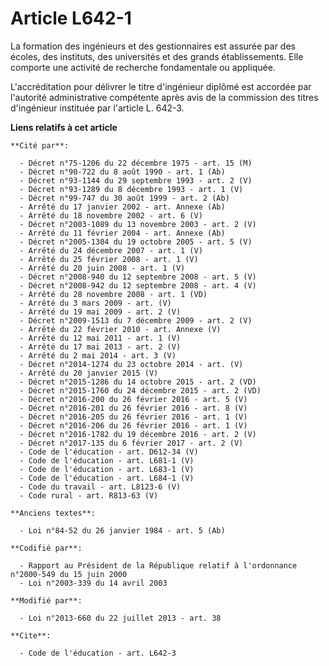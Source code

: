 # Article L642-1

La formation des ingénieurs et des gestionnaires est assurée par des écoles, des instituts, des universités et des grands
établissements. Elle comporte une activité de recherche fondamentale ou appliquée.

L'accréditation pour délivrer le titre d'ingénieur diplômé est accordée par l'autorité administrative compétente après avis
de la commission des titres d'ingénieur instituée par l'article L. 642-3.

**Liens relatifs à cet article**

	**Cité par**:

	  - Décret n°75-1206 du 22 décembre 1975 - art. 15 (M)
	  - Décret n°90-722 du 8 août 1990 - art. 1 (Ab)
	  - Décret n°93-1144 du 29 septembre 1993 - art. 2 (V)
	  - Décret n°93-1289 du 8 décembre 1993 - art. 1 (V)
	  - Décret n°99-747 du 30 août 1999 - art. 2 (Ab)
	  - Arrêté du 17 janvier 2002 - art. Annexe (Ab)
	  - Arrêté du 18 novembre 2002 - art. 6 (V)
	  - Décret n°2003-1089 du 13 novembre 2003 - art. 2 (V)
	  - Arrêté du 11 février 2004 - art. Annexe (Ab)
	  - Décret n°2005-1304 du 19 octobre 2005 - art. 5 (V)
	  - Arrêté du 24 décembre 2007 - art. 1 (V)
	  - Arrêté du 25 février 2008 - art. 1 (V)
	  - Arrêté du 20 juin 2008 - art. 1 (V)
	  - Décret n°2008-940 du 12 septembre 2008 - art. 5 (V)
	  - Décret n°2008-942 du 12 septembre 2008 - art. 4 (V)
	  - Arrêté du 28 novembre 2008 - art. 1 (VD)
	  - Arrêté du 3 mars 2009 - art. (V)
	  - Arrêté du 19 mai 2009 - art. 2 (V)
	  - Décret n°2009-1513 du 7 décembre 2009 - art. 2 (V)
	  - Arrêté du 22 février 2010 - art. Annexe (V)
	  - Arrêté du 12 mai 2011 - art. 1 (V)
	  - Arrêté du 17 mai 2013 - art. 2 (V)
	  - Arrêté du 2 mai 2014 - art. 3 (V)
	  - Décret n°2014-1274 du 23 octobre 2014 - art. (V)
	  - Arrêté du 20 janvier 2015 (V)
	  - Décret n°2015-1286 du 14 octobre 2015 - art. 2 (VD)
	  - Décret n°2015-1760 du 24 décembre 2015 - art. 2 (VD)
	  - Décret n°2016-200 du 26 février 2016 - art. 5 (V)
	  - Décret n°2016-201 du 26 février 2016 - art. 8 (V)
	  - Décret n°2016-205 du 26 février 2016 - art. 1 (V)
	  - Décret n°2016-206 du 26 février 2016 - art. 1 (V)
	  - Décret n°2016-1782 du 19 décembre 2016 - art. 2 (V)
	  - Décret n°2017-135 du 6 février 2017 - art. 2 (V)
	  - Code de l'éducation - art. D612-34 (V)
	  - Code de l'éducation - art. L681-1 (V)
	  - Code de l'éducation - art. L683-1 (V)
	  - Code de l'éducation - art. L684-1 (V)
	  - Code du travail - art. L8123-6 (V)
	  - Code rural - art. R813-63 (V)

	**Anciens textes**:

	  - Loi n°84-52 du 26 janvier 1984 - art. 5 (Ab)

	**Codifié par**:

	  - Rapport au Président de la République relatif à l'ordonnance n°2000-549 du 15 juin 2000
	  - Loi n°2003-339 du 14 avril 2003

	**Modifié par**:

	  - Loi n°2013-660 du 22 juillet 2013 - art. 38

	**Cite**:

	  - Code de l'éducation - art. L642-3
